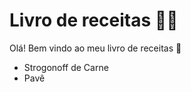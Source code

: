 # Livro de receitas :man_cook:

Olá! Bem vindo ao meu livro de receitas :wave:

- Strogonoff de Carne
- Pavê